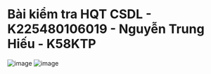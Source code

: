 # Bài kiểm tra HQT CSDL - K225480106019 - Nguyễn Trung Hiếu - K58KTP
![image](https://github.com/user-attachments/assets/39ca6406-23a7-40e6-a832-ed5cbb4675ef)
![image](https://github.com/user-attachments/assets/58811037-8f93-4f73-84cc-b6f9e7969a98)
